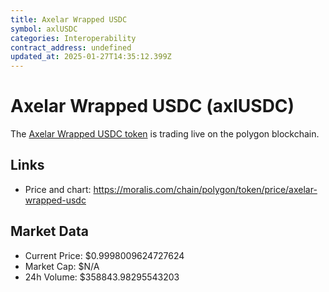 ```yaml
---
title: Axelar Wrapped USDC
symbol: axlUSDC
categories: Interoperability
contract_address: undefined
updated_at: 2025-01-27T14:35:12.399Z
---
```


# Axelar Wrapped USDC (axlUSDC)
The [Axelar Wrapped USDC token](https://moralis.com/chain/polygon/token/price/axelar-wrapped-usdc) is trading live on the polygon blockchain.

## Links
- Price and chart: https://moralis.com/chain/polygon/token/price/axelar-wrapped-usdc

## Market Data
- Current Price: $0.9998009624727624
- Market Cap: $N/A
- 24h Volume: $358843.98295543203
